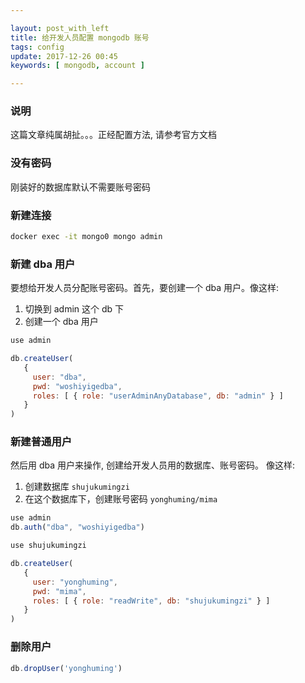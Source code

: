 ```yaml
---

layout: post_with_left
title: 给开发人员配置 mongodb 账号
tags: config
update: 2017-12-26 00:45
keywords: [ mongodb, account ]

---
```


### 说明
这篇文章纯属胡扯。。。正经配置方法, 请参考官方文档

### 没有密码
刚装好的数据库默认不需要账号密码

### 新建连接
```sh
docker exec -it mongo0 mongo admin
```

### 新建 dba 用户
要想给开发人员分配账号密码。首先，要创建一个 dba 用户。像这样: 

1. 切换到 admin 这个 db 下
2. 创建一个 dba 用户

```js
use admin

db.createUser(
   {
     user: "dba",
     pwd: "woshiyigedba",
     roles: [ { role: "userAdminAnyDatabase", db: "admin" } ]
   }
)
```

### 新建普通用户
然后用 dba 用户来操作, 创建给开发人员用的数据库、账号密码。
像这样: 

1. 创建数据库 `shujukumingzi`
2. 在这个数据库下，创建账号密码 `yonghuming/mima`

```js
use admin
db.auth("dba", "woshiyigedba")

use shujukumingzi

db.createUser(
   {
     user: "yonghuming",
     pwd: "mima",
     roles: [ { role: "readWrite", db: "shujukumingzi" } ]
   }
)
```


### 删除用户
```js
db.dropUser('yonghuming')
```

